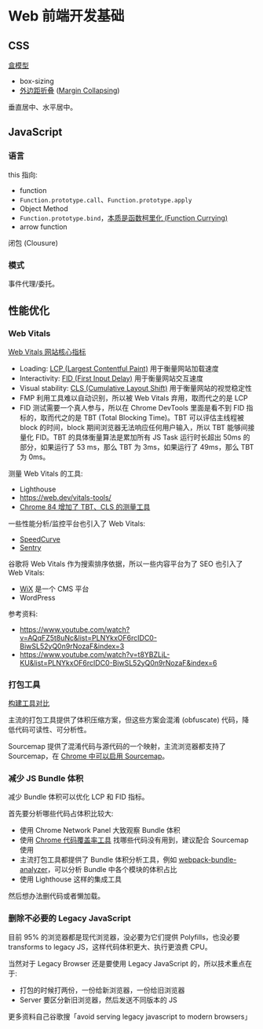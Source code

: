 # Web 前端开发基础
## CSS
[盒模型](https://developer.mozilla.org/zh-CN/docs/Web/CSS/CSS_Box_Model/Introduction_to_the_CSS_box_model)
- box-sizing
- [外边距折叠](https://developer.mozilla.org/zh-CN/docs/Web/CSS/CSS_Box_Model/Mastering_margin_collapsing) ([Margin Collapsing](https://developer.mozilla.org/en-US/docs/Web/CSS/CSS_Box_Model/Mastering_margin_collapsing))

垂直居中、水平居中。

## JavaScript

### 语言
this 指向:
- function
- `Function.prototype.call`、`Function.prototype.apply`
- Object Method
- `Function.prototype.bind`，[本质是函数柯里化 (Function Currying)](https://medium.com/@allansendagi/javascript-fundamentals-bind-and-currying-c851902c40ae)
- arrow function

闭包 (Clousure)

### 模式
事件代理/委托。

## 性能优化
### Web Vitals
[Web Vitals 网站核心指标](https://web.dev/vitals/)
- Loading: [LCP (Largest Contentful Paint)](https://web.dev/lcp/) 用于衡量网站加载速度
- Interactivity: [FID (First Input Delay)](https://web.dev/fid/) 用于衡量网站交互速度
- Visual stability: [CLS (Cumulative Layout Shift)](https://web.dev/cls/) 用于衡量网站的视觉稳定性
- FMP 利用工具难以自动识别，所以被 Web Vitals 弃用，取而代之的是 LCP
- FID 测试需要一个真人参与，所以在 Chrome DevTools 里面是看不到 FID 指标的，取而代之的是 TBT (Total Blocking Time)。TBT 可以评估主线程被 block 的时间，block 期间浏览器无法响应任何用户输入，所以 TBT 能够间接量化 FID。TBT 的具体衡量算法是累加所有 JS Task 运行时长超出 50ms 的部分，如果运行了 53 ms，那么 TBT 为 3ms，如果运行了 49ms，那么 TBT 为 0ms。

测量 Web Vitals 的工具:
- Lighthouse
- https://web.dev/vitals-tools/
- [Chrome 84 增加了 TBT、CLS 的测量工具](https://developer.chrome.com/blog/new-in-devtools-84/)

一些性能分析/监控平台也引入了 Web Vitals:
- [SpeedCurve](https://www.speedcurve.com/blog/web-vitals-user-experience/)
- [Sentry](https://sentry.io/for/web-vitals/)

谷歌将 Web Vitals 作为搜索排序依据，所以一些内容平台为了 SEO 也引入了 Web Vitals:
- [WiX](https://support.wix.com/en/article/site-performance-about-core-web-vitals) 是一个 CMS 平台
- WordPress

参考资料:
- https://www.youtube.com/watch?v=AQqFZ5t8uNc&list=PLNYkxOF6rcIDC0-BiwSL52yQ0n9rNozaF&index=3
- https://www.youtube.com/watch?v=t8YBZLjL-KU&list=PLNYkxOF6rcIDC0-BiwSL52yQ0n9rNozaF&index=6

### 打包工具
[构建工具对比](https://bundlers.tooling.report/)

主流的打包工具提供了体积压缩方案，但这些方案会混淆 (obfuscate) 代码，降低代码可读性、可分析性。

Sourcemap 提供了混淆代码与源代码的一个映射，主流浏览器都支持了 Sourcemap，在 [Chrome 中可以启用 Sourcemap](https://developer.chrome.com/docs/devtools/javascript/source-maps/)。

### 减少 JS Bundle 体积
减少 Bundle 体积可以优化 LCP 和 FID 指标。

首先要分析哪些代码占体积比较大:
- 使用 Chrome Network Panel 大致观察 Bundle 体积
- 使用 [Chrome 代码覆盖率工具](https://developer.chrome.com/docs/devtools/coverage/) 找哪些代码没有用到，建议配合 Sourcemap 使用
- 主流打包工具都提供了 Bundle 体积分析工具，例如 [webpack-bundle-analyzer](https://www.npmjs.com/package/webpack-bundle-analyzer)，可以分析 Bundle 中各个模块的体积占比
- 使用 Lighthouse 这样的集成工具

然后想办法删代码或者懒加载。

### 删除不必要的 Legacy JavaScript
目前 95% 的浏览器都是现代浏览器，没必要为它们提供 Polyfills，也没必要 transforms to legacy JS，这样代码体积更大、执行更浪费 CPU。

当然对于 Legacy Browser 还是要使用 Legacy JavaScript 的，所以技术重点在于:
- 打包的时候打两份，一份给新浏览器，一份给旧浏览器
- Server 要区分新旧浏览器，然后发送不同版本的 JS

更多资料自己谷歌搜「avoid serving legacy javascript to modern browsers」
